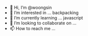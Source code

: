 - 👋 Hi, I’m @woongsin
- 👀 I’m interested in ... backpacking
- 🌱 I’m currently learning ... javascript  
- 💞️ I’m looking to collaborate on ...
- 📫 How to reach me ...

<!---
woongsin/woongsin is a ✨ special ✨ repository because its `README.md` (this file) appears on your GitHub profile.
You can click the Preview link to take a look at your changes.
--->
